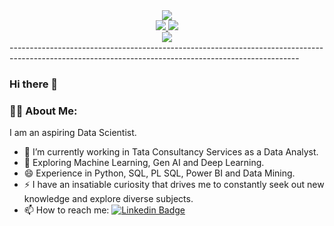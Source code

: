 <div id ='header' align= 'center'>
  <img src ="https://media.giphy.com/media/L1R1tvI9svkIWwpVYr/giphy.gif">
 </div>
 <div id ='badges' align= 'center'>
 <a href ="https://www.linkedin.com/in/sayani-roy-chowdhury/">
  <img src="https://img.shields.io/badge/LinkedIn-blue?logo=linkedin&logoColor=white&style=for-the-badge">
 </a>
 <a href ="https://twitter.com/SayaniRoyChowdh">
  <img src="https://img.shields.io/badge/Twitter-blue?logo=twitter&logoColor=white&style=for-the-badge">
 </a>
 </div>
 <div id ="profile view" align="center">
  <img src ="https://komarev.com/ghpvc/?username=SayaniRoyChowdhury">
 </div>
 ------------------------------------------------------------------------------------------------------------------------------------------------------
 
 ### Hi there 👋 
 ### :woman_technologist: About Me:
  
   I am an aspiring Data Scientist.


- 🔭 I’m currently working in Tata Consultancy Services as a Data Analyst.
- 🌱 Exploring Machine Learning, Gen AI and Deep Learning.
- 😄 Experience in Python, SQL, PL SQL, Power BI and Data Mining.
- ⚡ I have an insatiable curiosity that drives me to constantly seek out new knowledge and explore diverse subjects.
- 📫 How to reach me: [![Linkedin Badge](https://img.shields.io/badge/LinkedIn-blue?logo=linkedin&logoColor=white&style=for-the-badge)](https://www.linkedin.com/in/sayani-roy-chowdhury/)

<!--
**SayaniRoyChowdhury/SayaniRoyChowdhury** is a ✨ _special_ ✨ repository because its `README.md` (this file) appears on your GitHub profile.

Here are some ideas to get you started:

##🔭 I’m currently working in TCS as an Oracle ERP Developer but on personal front working on myself.
🌱 I’m currently learning Data Science, Cloud computing ,Django and Javascript
- 👯 I’m looking to collaborate on ...
- 🤔 I’m looking for help with ...
- 💬 Ask me about ...
- 📫 How to reach me: ...
 😄 Pronouns: She/Her
- ⚡ Fun fact: ...
-->
